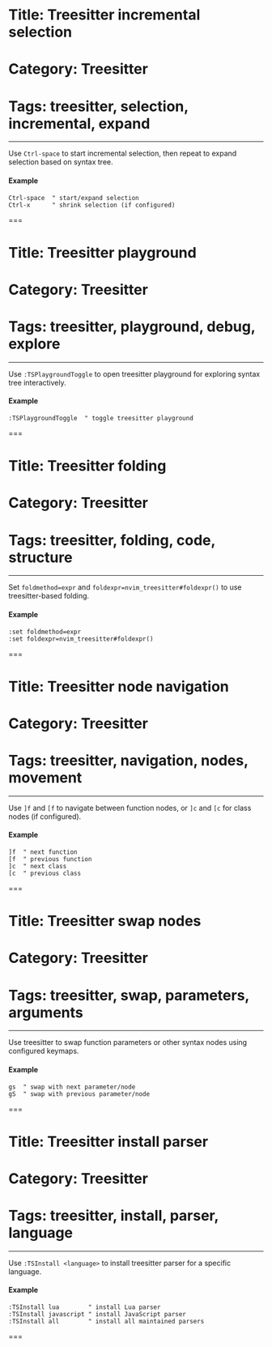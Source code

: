 # Title: Treesitter incremental selection
# Category: Treesitter
# Tags: treesitter, selection, incremental, expand
---
Use `Ctrl-space` to start incremental selection, then repeat to expand selection based on syntax tree.

#### Example

```vim
Ctrl-space  " start/expand selection
Ctrl-x      " shrink selection (if configured)
```
===
# Title: Treesitter playground
# Category: Treesitter
# Tags: treesitter, playground, debug, explore
---
Use `:TSPlaygroundToggle` to open treesitter playground for exploring syntax tree interactively.

#### Example

```vim
:TSPlaygroundToggle  " toggle treesitter playground
```
===
# Title: Treesitter folding
# Category: Treesitter
# Tags: treesitter, folding, code, structure
---
Set `foldmethod=expr` and `foldexpr=nvim_treesitter#foldexpr()` to use treesitter-based folding.

#### Example

```vim
:set foldmethod=expr
:set foldexpr=nvim_treesitter#foldexpr()
```
===
# Title: Treesitter node navigation
# Category: Treesitter
# Tags: treesitter, navigation, nodes, movement
---
Use `]f` and `[f` to navigate between function nodes, or `]c` and `[c` for class nodes (if configured).

#### Example

```vim
]f  " next function
[f  " previous function
]c  " next class
[c  " previous class
```
===
# Title: Treesitter swap nodes
# Category: Treesitter
# Tags: treesitter, swap, parameters, arguments
---
Use treesitter to swap function parameters or other syntax nodes using configured keymaps.

#### Example

```vim
gs  " swap with next parameter/node
gS  " swap with previous parameter/node
```
===
# Title: Treesitter install parser
# Category: Treesitter
# Tags: treesitter, install, parser, language
---
Use `:TSInstall <language>` to install treesitter parser for a specific language.

#### Example

```vim
:TSInstall lua        " install Lua parser
:TSInstall javascript " install JavaScript parser
:TSInstall all        " install all maintained parsers
```
===
